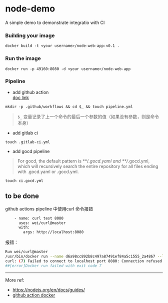 # node-demo
A simple demo to demonstrate integratio  with CI


### Building your image
`docker build -t <your username>/node-web-app:v0.1 .`

### Run the image
`docker run -p 49160:8080 -d <your username>/node-web-app`

### Pipeline

- add github action   
[doc link](https://help.github.com/cn/actions/automating-your-workflow-with-github-actions/workflow-syntax-for-github-actions#usage-limits)

`mkdir -p .github/workflows && cd $_ && touch pipeline.yml`
> `$_` 变量记录了上一个命令的最后一个参数的值（如果没有参数，则是命令本身）


- add gitlab ci

`touch .gitlab-ci.yml`

- add gocd pipeline
>For gocd, the default pattern is **/*.gocd.yaml and **/*.gocd.yml, which will recursively search the entire repository for all files ending with .gocd.yaml or .gocd.yml.

`touch ci.gocd.yml`

## to be done

github actions pipeline 中使用curl 命令报错
```bash
    - name: curl test 8080
      uses: wei/curl@master
      with:
        args: http://localhost:8080
```

报错：
```bash
Run wei/curl@master
/usr/bin/docker run --name d6a98cc892b8c497a87491ef84a5c1555_2a4867 --label 10865d --workdir /github/workspace --rm -e INPUT_ARGS -e HOME -e GITHUB_REF -e GITHUB_SHA -e GITHUB_REPOSITORY -e GITHUB_ACTOR -e GITHUB_WORKFLOW -e GITHUB_HEAD_REF -e GITHUB_BASE_REF -e GITHUB_EVENT_NAME -e GITHUB_WORKSPACE -e GITHUB_ACTION -e GITHUB_EVENT_PATH -e RUNNER_OS -e RUNNER_TOOL_CACHE -e RUNNER_TEMP -e RUNNER_WORKSPACE -e ACTIONS_RUNTIME_URL -e ACTIONS_RUNTIME_TOKEN -e GITHUB_ACTIONS=true -v "/var/run/docker.sock":"/var/run/docker.sock" -v "/home/runner/work/_temp/_github_home":"/github/home" -v "/home/runner/work/_temp/_github_workflow":"/github/workflow" -v "/home/runner/work/node-demo/node-demo":"/github/workspace" 10865d:6a98cc892b8c497a87491ef84a5c1555 http://localhost:8080
curl: (7) Failed to connect to localhost port 8080: Connection refused
##[error]Docker run failed with exit code 7
```

---

More ref:
- https://nodejs.org/en/docs/guides/
- [github action docker](https://help.github.com/cn/actions/automating-your-workflow-with-github-actions/creating-a-docker-container-action)